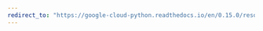 ```yaml
---
redirect_to: "https://google-cloud-python.readthedocs.io/en/0.15.0/resource-manager-client.html"
---
```

